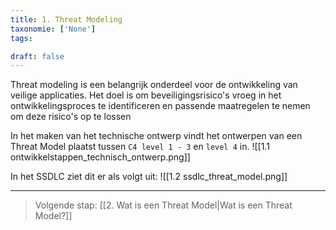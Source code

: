 ```yaml
---
title: 1. Threat Modeling
taxonomie: ['None']
tags:

draft: false
---
```


Threat modeling is een belangrijk onderdeel voor de ontwikkeling van veilige applicaties. Het doel is om beveiligingsrisico's vroeg in het ontwikkelingsproces te identificeren en passende maatregelen te nemen om deze risico's op te lossen

In het maken van het technische ontwerp vindt het ontwerpen van een Threat Model plaatst tussen `C4 level 1 - 3` en `level 4` in.
![[1.1 ontwikkelstappen_technisch_ontwerp.png]]

In het SSDLC ziet dit er als volgt uit:
![[1.2 ssdlc_threat_model.png]]

---
> Volgende stap: [[2. Wat is een Threat Model|Wat is een Threat Model?]]
